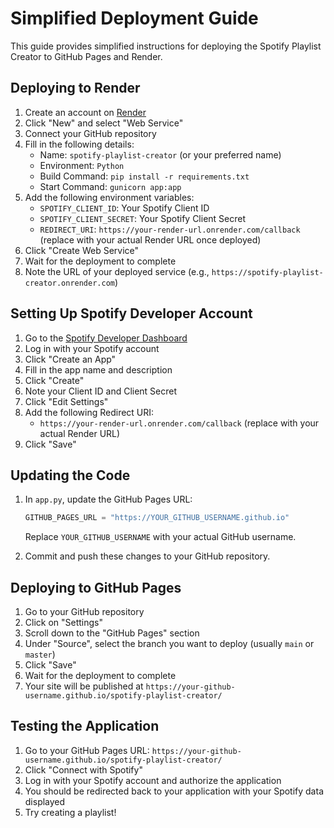 
# Simplified Deployment Guide

This guide provides simplified instructions for deploying the Spotify Playlist Creator to GitHub Pages and Render.

## Deploying to Render

1. Create an account on [Render](https://render.com/)
2. Click "New" and select "Web Service"
3. Connect your GitHub repository
4. Fill in the following details:
   - Name: `spotify-playlist-creator` (or your preferred name)
   - Environment: `Python`
   - Build Command: `pip install -r requirements.txt`
   - Start Command: `gunicorn app:app`
5. Add the following environment variables:
   - `SPOTIFY_CLIENT_ID`: Your Spotify Client ID
   - `SPOTIFY_CLIENT_SECRET`: Your Spotify Client Secret
   - `REDIRECT_URI`: `https://your-render-url.onrender.com/callback` (replace with your actual Render URL once deployed)
6. Click "Create Web Service"
7. Wait for the deployment to complete
8. Note the URL of your deployed service (e.g., `https://spotify-playlist-creator.onrender.com`)

## Setting Up Spotify Developer Account

1. Go to the [Spotify Developer Dashboard](https://developer.spotify.com/dashboard/)
2. Log in with your Spotify account
3. Click "Create an App"
4. Fill in the app name and description
5. Click "Create"
6. Note your Client ID and Client Secret
7. Click "Edit Settings"
8. Add the following Redirect URI:
   - `https://your-render-url.onrender.com/callback` (replace with your actual Render URL)
9. Click "Save"

## Updating the Code

1. In `app.py`, update the GitHub Pages URL:
   ```python
   GITHUB_PAGES_URL = "https://YOUR_GITHUB_USERNAME.github.io"
   ```
   Replace `YOUR_GITHUB_USERNAME` with your actual GitHub username.

2. Commit and push these changes to your GitHub repository.

## Deploying to GitHub Pages

1. Go to your GitHub repository
2. Click on "Settings"
3. Scroll down to the "GitHub Pages" section
4. Under "Source", select the branch you want to deploy (usually `main` or `master`)
5. Click "Save"
6. Wait for the deployment to complete
7. Your site will be published at `https://your-github-username.github.io/spotify-playlist-creator/`

## Testing the Application

1. Go to your GitHub Pages URL: `https://your-github-username.github.io/spotify-playlist-creator/`
2. Click "Connect with Spotify"
3. Log in with your Spotify account and authorize the application
4. You should be redirected back to your application with your Spotify data displayed
5. Try creating a playlist!
